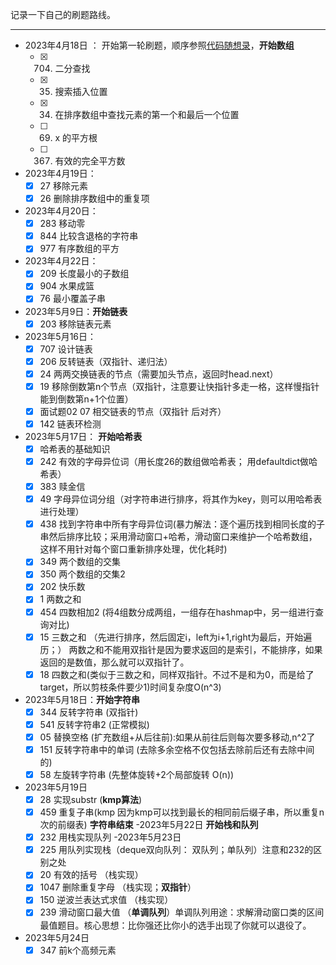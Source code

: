 记录一下自己的刷题路线。

***
- 2023年4月18日 ： 开始第一轮刷题，顺序参照[代码随想录](https://www.programmercarl.com/)，**开始数组**
    - [x] 704. 二分查找
    - [x] 35. 搜索插入位置
    - [x] 34. 在排序数组中查找元素的第一个和最后一个位置
    - [ ] 69. x 的平方根
    - [ ] 367. 有效的完全平方数
- 2023年4月19日：
    - [x] 27 移除元素
    - [x] 26 删除排序数组中的重复项
- 2023年4月20日：
    - [x] 283 移动零
    - [x] 844 比较含退格的字符串
    - [x] 977 有序数组的平方
- 2023年4月22日：
    - [x] 209 长度最小的子数组 
    - [x] 904 水果成篮
    - [x] 76 最小覆盖子串
- 2023年5月9日：**开始链表**
    - [x] 203 移除链表元素
- 2023年5月16日：
    - [x] 707 设计链表
    - [x] 206 反转链表（双指针、递归法）
    - [x] 24 两两交换链表的节点（需要加头节点，返回时head.next）
    - [x] 19 移除倒数第n个节点（双指针，注意要让快指针多走一格，这样慢指针能到倒数第n+1个位置）
    - [x] 面试题02 07 相交链表的节点（双指针 后对齐）
    - [x] 142 链表环检测
- 2023年5月17日： **开始哈希表**
    - [x] 哈希表的基础知识 
    - [x] 242 有效的字母异位词（用长度26的数组做哈希表； 用defaultdict做哈希表）
    - [x] 383 赎金信
    - [x] 49 字母异位词分组（对字符串进行排序，将其作为key，则可以用哈希表进行处理）
    - [x] 438 找到字符串中所有字母异位词(暴力解法：逐个遍历找到相同长度的子串然后排序比较；采用滑动窗口+哈希，滑动窗口来维护一个哈希数组，这样不用针对每个窗口重新排序处理，优化耗时)
    - [x] 349 两个数组的交集
    - [x] 350 两个数组的交集2
    - [x] 202 快乐数
    - [x] 1 两数之和
    - [x] 454 四数相加2 (将4组数分成两组，一组存在hashmap中，另一组进行查询对比)
    - [x] 15 三数之和 （先进行排序，然后固定i，left为i+1,right为最后，开始遍历；） 两数之和不能用双指针是因为要求返回的是索引，不能排序，如果返回的是数值，那么就可以双指针了。
    - [x] 18 四数之和(类似于三数之和，同样双指针。不过不是和为0，而是给了target，所以剪枝条件要少1)时间复杂度O(n^3)
- 2023年5月18日：**开始字符串**
    - [x] 344 反转字符串 (双指针)
    - [x] 541 反转字符串2 (正常模拟)
    - [x] 05 替换空格 (扩充数组+从后往前):如果从前往后则每次要多移动,n^2了
    - [x] 151 反转字符串中的单词 (去除多余空格不仅包括去除前后还有去除中间的)
    - [x] 58 左旋转字符串 (先整体旋转+2个局部旋转 O(n))
- 2023年5月19日 
    - [x] 28 实现substr (**kmp算法**)
    - [x] 459 重复子串(kmp 因为kmp可以找到最长的相同前后缀子串，所以重复n次的前缀表)
    **字符串结束**
-2023年5月22日 **开始栈和队列**
    - [x] 232 用栈实现队列
-2023年5月23日
    - [x] 225 用队列实现栈（deque双向队列： 双队列；单队列）注意和232的区别之处
    - [x] 20 有效的括号 （栈实现）
    - [x] 1047 删除重复字母 （栈实现；**双指针**）
    - [x] 150 逆波兰表达式求值 （栈实现）
    - [x] 239 滑动窗口最大值 （**单调队列**）单调队列用途：求解滑动窗口类的区间最值题目。核心思想：比你强还比你小的选手出现了你就可以退役了。
- 2023年5月24日
    - [x] 347 前k个高频元素